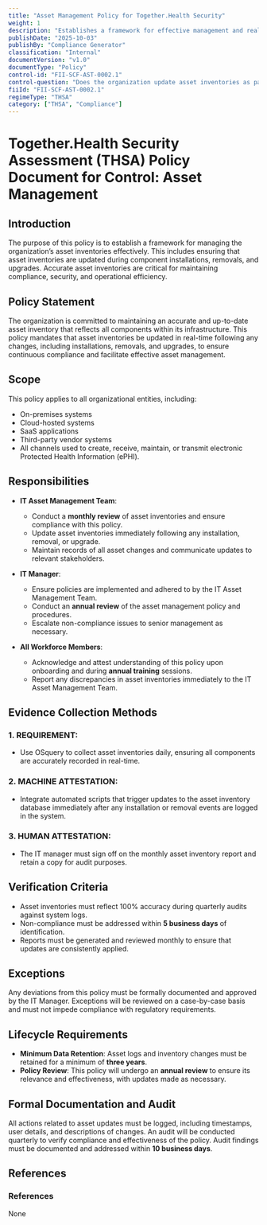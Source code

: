 ```yaml
---
title: "Asset Management Policy for Together.Health Security"
weight: 1
description: "Establishes a framework for effective management and real-time updating of asset inventories to ensure compliance and operational efficiency."
publishDate: "2025-10-03"
publishBy: "Compliance Generator"
classification: "Internal"
documentVersion: "v1.0"
documentType: "Policy"
control-id: "FII-SCF-AST-0002.1"
control-question: "Does the organization update asset inventories as part of component installations, removals and asset upgrades?"
fiiId: "FII-SCF-AST-0002.1"
regimeType: "THSA"
category: ["THSA", "Compliance"]
---
```


# Together.Health Security Assessment (THSA) Policy Document for Control: Asset Management

## Introduction
The purpose of this policy is to establish a framework for managing the organization’s asset inventories effectively. This includes ensuring that asset inventories are updated during component installations, removals, and upgrades. Accurate asset inventories are critical for maintaining compliance, security, and operational efficiency.

## Policy Statement
The organization is committed to maintaining an accurate and up-to-date asset inventory that reflects all components within its infrastructure. This policy mandates that asset inventories be updated in real-time following any changes, including installations, removals, and upgrades, to ensure continuous compliance and facilitate effective asset management.

## Scope
This policy applies to all organizational entities, including:
- On-premises systems
- Cloud-hosted systems
- SaaS applications
- Third-party vendor systems
- All channels used to create, receive, maintain, or transmit electronic Protected Health Information (ePHI).

## Responsibilities
- **IT Asset Management Team**: 
  - Conduct a **monthly review** of asset inventories and ensure compliance with this policy. 
  - Update asset inventories immediately following any installation, removal, or upgrade. 
  - Maintain records of all asset changes and communicate updates to relevant stakeholders.

- **IT Manager**: 
  - Ensure policies are implemented and adhered to by the IT Asset Management Team.
  - Conduct an **annual review** of the asset management policy and procedures.
  - Escalate non-compliance issues to senior management as necessary.

- **All Workforce Members**: 
  - Acknowledge and attest understanding of this policy upon onboarding and during **annual training** sessions.
  - Report any discrepancies in asset inventories immediately to the IT Asset Management Team.

## Evidence Collection Methods
### 1. REQUIREMENT:
- Use OSquery to collect asset inventories daily, ensuring all components are accurately recorded in real-time.

### 2. MACHINE ATTESTATION:
- Integrate automated scripts that trigger updates to the asset inventory database immediately after any installation or removal events are logged in the system.

### 3. HUMAN ATTESTATION:
- The IT manager must sign off on the monthly asset inventory report and retain a copy for audit purposes.

## Verification Criteria
- Asset inventories must reflect 100% accuracy during quarterly audits against system logs.
- Non-compliance must be addressed within **5 business days** of identification.
- Reports must be generated and reviewed monthly to ensure that updates are consistently applied.

## Exceptions
Any deviations from this policy must be formally documented and approved by the IT Manager. Exceptions will be reviewed on a case-by-case basis and must not impede compliance with regulatory requirements.

## Lifecycle Requirements
- **Minimum Data Retention**: Asset logs and inventory changes must be retained for a minimum of **three years**.
- **Policy Review**: This policy will undergo an **annual review** to ensure its relevance and effectiveness, with updates made as necessary.

## Formal Documentation and Audit
All actions related to asset updates must be logged, including timestamps, user details, and descriptions of changes. An audit will be conducted quarterly to verify compliance and effectiveness of the policy. Audit findings must be documented and addressed within **10 business days**.

## References
### References
None